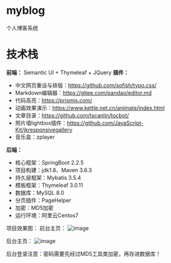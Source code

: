 # myblog
个人博客系统




# 技术栈
**前端：**
Semantic UI + Thymeleaf + JQuery
**插件：**
- 中文网页重设与排版：https://github.com/sofish/typo.css/
- Markdown编辑器：https://gitee.com/pandao/editor.md
- 代码高亮：https://prismjs.com/
- 动画效果演示：https://www.kettle.net.cn/animate/index.html
- 文章目录：https://github.com/tscanlin/tocbot/
- 照片墙lightbox插件：https://github.com/JavaScript-Kit/jkresponsivegallery
- 音乐盒：zplayer

**后端：**
- 核心框架：SpringBoot 2.2.5
- 项目构建：jdk1.8、Maven 3.6.3
- 持久层框架：Mybatis 3.5.4
- 模板框架：Thymeleaf 3.0.11
- 数据库：MySQL 8.0
- 分页插件：PageHelper
- 加密：MD5加密
- 运行环境：阿里云Centos7  
      

项目效果图：
前台主页：
![image](https://z3.ax1x.com/2021/08/27/hMeldK.png)

后台主页：
![image](https://z3.ax1x.com/2021/08/27/hMeweP.png)

后台登录注意：密码需要先经过MD5工具类加密，再存进数据库！












